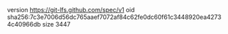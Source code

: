 version https://git-lfs.github.com/spec/v1
oid sha256:7c3e7006d56dc765aaef7072af84c62fe0dc60f61c3448920ea42734c40966db
size 3447
